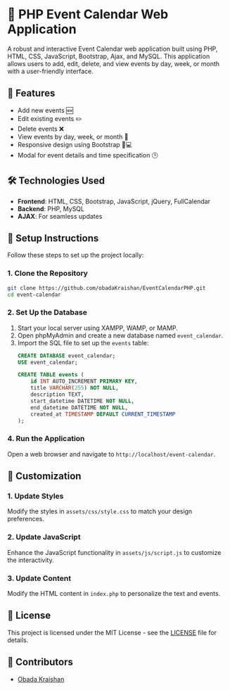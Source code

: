 
# 📅 PHP Event Calendar Web Application
A robust and interactive Event Calendar web application built using PHP, HTML, CSS, JavaScript, Bootstrap, Ajax, and MySQL. This application allows users to add, edit, delete, and view events by day, week, or month with a user-friendly interface.

## 🌟 Features
- Add new events 🆕
- Edit existing events ✏️
- Delete events ❌
- View events by day, week, or month 📅
- Responsive design using Bootstrap 📱💻
- Modal for event details and time specification 🕒

## 🛠️ Technologies Used
- **Frontend**: HTML, CSS, Bootstrap, JavaScript, jQuery, FullCalendar
- **Backend**: PHP, MySQL
- **AJAX**: For seamless updates

## 📝 Setup Instructions
Follow these steps to set up the project locally:

### 1. Clone the Repository
```bash
git clone https://github.com/obadaKraishan/EventCalendarPHP.git
cd event-calendar
```

### 2. Set Up the Database
1. Start your local server using XAMPP, WAMP, or MAMP.
2. Open phpMyAdmin and create a new database named `event_calendar`.
3. Import the SQL file to set up the `events` table:
   ```sql
   CREATE DATABASE event_calendar;
   USE event_calendar;

   CREATE TABLE events (
       id INT AUTO_INCREMENT PRIMARY KEY,
       title VARCHAR(255) NOT NULL,
       description TEXT,
       start_datetime DATETIME NOT NULL,
       end_datetime DATETIME NOT NULL,
       created_at TIMESTAMP DEFAULT CURRENT_TIMESTAMP
   );
   ```

### 4. Run the Application
Open a web browser and navigate to `http://localhost/event-calendar`.

## 🎨 Customization
### 1. Update Styles
Modify the styles in `assets/css/style.css` to match your design preferences.

### 2. Update JavaScript
Enhance the JavaScript functionality in `assets/js/script.js` to customize the interactivity.

### 3. Update Content
Modify the HTML content in `index.php` to personalize the text and events.

## 📄 License
This project is licensed under the MIT License - see the [LICENSE](LICENSE) file for details.

## 👥 Contributors
- [Obada Kraishan](https://github.com/obadaKraishan)
